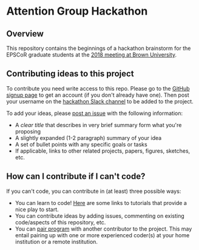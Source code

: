 # Attention Group Hackathon
## Overview

This repository contains the beginnings of a hackathon brainstorm for the EPSCoR graduate students at the [2018 meeting at Brown University](https://www.attentioninthebrain.com/2018-annual-epscor-attention-consortium-conference/).

## Contributing ideas to this project

To contribute you need write access to this repo.  Please go to the [GitHub signup page](https://github.com/join) to get an account (if you don't already have one).  Then post your username on the [hackathon Slack channel](https://attention-group.slack.com/messages/CBQE2KP7E) to be added to the project.

To add your ideas, please [post an issue](https://github.com/ContextLab/AttentionGroupHackathon/issues) with the following information:
- A *clear title* that describes in very brief summary form what you're proposing
- A slightly expanded (1-2 paragraph) summary of your idea
- A set of bullet points with any specific goals or tasks
- If applicable, links to other related projects, papers, figures, sketches, etc.

## How can I contribute if I can't code?

If you can't code, you can contribute in (at least) three possible ways:
- You can learn to code!  [Here](https://github.com/ContextLab/storytelling-with-data) are some links to tutorials that provide a nice play to start.
- You can contribute ideas by adding issues, commenting on existing code/aspects of this repository, etc.
- You can [pair program](https://en.wikipedia.org/wiki/Pair_programming) with another contributor to the project.  This may entail pairing up with one or more experienced coder(s) at your home institution or a remote institution.

